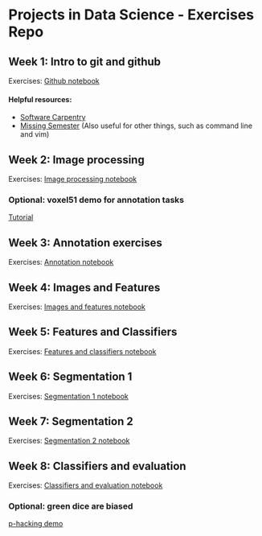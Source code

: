 # Projects in Data Science - Exercises Repo

## Week 1: Intro to git and github
Exercises: [Github notebook](https://github.com/YCL92/2025-FYP-Exercises/blob/main/01_github/github.ipynb)

#### Helpful resources:
- [Software Carpentry](https://swcarpentry.github.io/git-novice/)
- [Missing Semester](https://missing.csail.mit.edu/) (Also useful for other things, such as command line and vim)

## Week 2: Image processing
Exercises: [Image processing notebook](https://github.com/YCL92/2025-FYP-Exercises/blob/main/02_image_processing/Exercise-week_2.ipynb)

### Optional: voxel51 demo for annotation tasks
[Tutorial](https://github.com/YCL92/2025-FYP-Exercises/tree/main/02_voxel51_tutorial)

## Week 3: Annotation exercises
Exercises: [Annotation notebook](https://github.com/YCL92/2025-FYP-Exercises/blob/main/03_annotation/annotation_exercise.ipynb)

## Week 4: Images and Features
Exercises: [Images and features notebook](https://github.com/YCL92/2025-FYP-Exercises/blob/main/04_images_and_features/FYP_2025_more_images.ipynb)

## Week 5: Features and Classifiers
Exercises: [Features and classifiers notebook](https://github.com/YCL92/2025-FYP-Exercises/blob/main/05_features_and_classifiers/features_classifiers.ipynb)

## Week 6: Segmentation 1
Exercises: [Segmentation 1 notebook](https://github.com/YCL92/2025-FYP-Exercises/blob/main/06_segmentation_1/Exercise-week_9.ipynb)

## Week 7: Segmentation 2
Exercises: [Segmentation 2 notebook](https://github.com/YCL92/2025-FYP-Exercises/blob/main/07_segmentation_2/Exercise-week_10.ipynb)

## Week 8: Classifiers and evaluation
Exercises: [Classifiers and evaluation notebook](https://github.com/YCL92/2025-FYP-Exercises/blob/main/08_classifiers_and_evaluation/FYP_2025_classifiers_evaluation.ipynb)

### Optional: green dice are biased
[p-hacking demo](https://github.com/YCL92/2025-FYP-Exercises/blob/main/08_classifiers_and_evaluation/optional_p-hacking_with_sols.ipynb)
